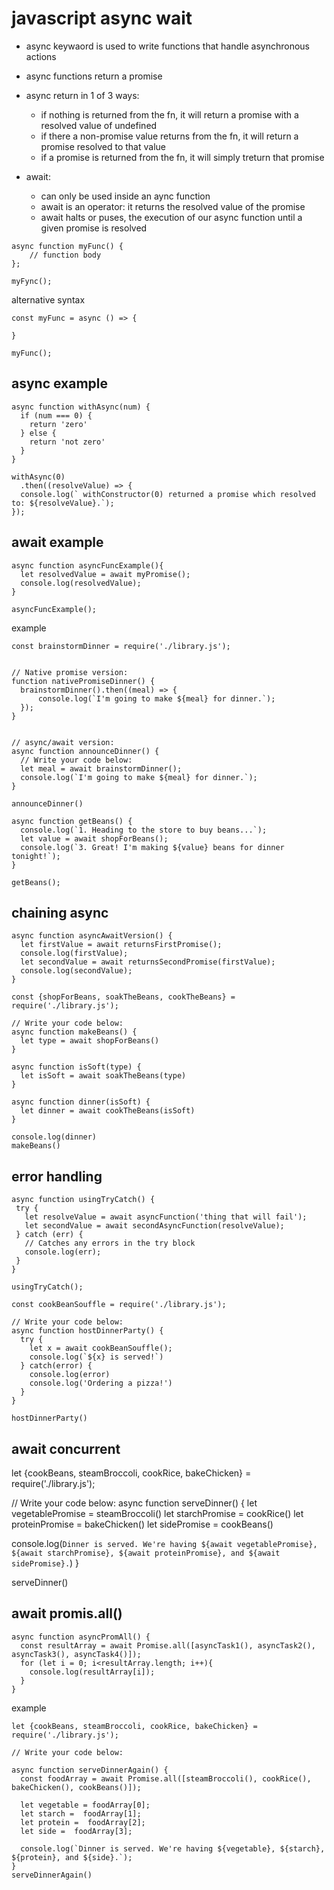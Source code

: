 # javascript async wait

- async keywaord is used to write functions that handle asynchronous actions
- async functions return a promise
- async return in 1 of 3 ways:
  - if nothing is returned from the fn, it will return a promise with a resolved value of undefined
  - if there a non-promise value returns from the fn, it will return a promise resolved to that value
  - if a promise is returned from the fn, it will simply treturn that promise

- await: 
  - can only be used inside an aync function
  - await is an operator: it returns the resolved value of the promise
  - await halts or puses, the execution of our async function until a given promise is resolved

```
async function myFunc() {
    // function body
};

myFync();
```

alternative syntax

```
const myFunc = async () => {

}

myFunc();
```

## async example

```
async function withAsync(num) {
  if (num === 0) {
    return 'zero'
  } else {
    return 'not zero'
  }
}

withAsync(0)
  .then((resolveValue) => {
  console.log(` withConstructor(0) returned a promise which resolved to: ${resolveValue}.`);
});
```

## await example

```
async function asyncFuncExample(){
  let resolvedValue = await myPromise();
  console.log(resolvedValue);
}
 
asyncFuncExample();
```

example

```
const brainstormDinner = require('./library.js');


// Native promise version:
function nativePromiseDinner() {
  brainstormDinner().then((meal) => {
	  console.log(`I'm going to make ${meal} for dinner.`);
  });
}


// async/await version:
async function announceDinner() {
  // Write your code below:
  let meal = await brainstormDinner();
  console.log(`I'm going to make ${meal} for dinner.`);
}

announceDinner()
```

```
async function getBeans() {
  console.log(`1. Heading to the store to buy beans...`);
  let value = await shopForBeans();
  console.log(`3. Great! I'm making ${value} beans for dinner tonight!`);
}

getBeans();
```

## chaining async

```
async function asyncAwaitVersion() {
  let firstValue = await returnsFirstPromise();
  console.log(firstValue);
  let secondValue = await returnsSecondPromise(firstValue);
  console.log(secondValue);
}
```

```
const {shopForBeans, soakTheBeans, cookTheBeans} = require('./library.js');

// Write your code below:
async function makeBeans() {
  let type = await shopForBeans()
}

async function isSoft(type) {
  let isSoft = await soakTheBeans(type)
}

async function dinner(isSoft) {
  let dinner = await cookTheBeans(isSoft)
}

console.log(dinner)
makeBeans()
```

## error handling

```
async function usingTryCatch() {
 try {
   let resolveValue = await asyncFunction('thing that will fail');
   let secondValue = await secondAsyncFunction(resolveValue);
 } catch (err) {
   // Catches any errors in the try block
   console.log(err);
 }
}
 
usingTryCatch();
```

```
const cookBeanSouffle = require('./library.js');

// Write your code below:
async function hostDinnerParty() {
  try {
    let x = await cookBeanSouffle();
    console.log(`${x} is served!`)
  } catch(error) {
    console.log(error)
    console.log('Ordering a pizza!')
  }
}

hostDinnerParty()
```

## await concurrent

let {cookBeans, steamBroccoli, cookRice, bakeChicken} = require('./library.js');

// Write your code below:
async function serveDinner() {
  let vegetablePromise = steamBroccoli()
  let starchPromise = cookRice()
  let proteinPromise = bakeChicken()
  let sidePromise = cookBeans()

  console.log(`Dinner is served. We're having ${await vegetablePromise}, ${await starchPromise}, ${await proteinPromise}, and ${await sidePromise}.`)
}

serveDinner()

## await promis.all()

```
async function asyncPromAll() {
  const resultArray = await Promise.all([asyncTask1(), asyncTask2(), asyncTask3(), asyncTask4()]);
  for (let i = 0; i<resultArray.length; i++){
    console.log(resultArray[i]); 
  }
}
```

example

```
let {cookBeans, steamBroccoli, cookRice, bakeChicken} = require('./library.js');

// Write your code below:

async function serveDinnerAgain() {
  const foodArray = await Promise.all([steamBroccoli(), cookRice(), bakeChicken(), cookBeans()]);

  let vegetable = foodArray[0];
  let starch =  foodArray[1];
  let protein =  foodArray[2];
  let side =  foodArray[3];
  
  console.log(`Dinner is served. We're having ${vegetable}, ${starch}, ${protein}, and ${side}.`);
}
serveDinnerAgain()
```